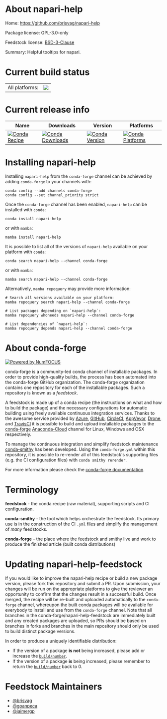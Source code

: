 About napari-help
=================

Home: https://github.com/brisvag/napari-help

Package license: GPL-3.0-only

Feedstock license: [BSD-3-Clause](https://github.com/conda-forge/napari-help-feedstock/blob/main/LICENSE.txt)

Summary: Helpful tooltips for napari.

Current build status
====================


<table><tr><td>All platforms:</td>
    <td>
      <a href="https://dev.azure.com/conda-forge/feedstock-builds/_build/latest?definitionId=17067&branchName=main">
        <img src="https://dev.azure.com/conda-forge/feedstock-builds/_apis/build/status/napari-help-feedstock?branchName=main">
      </a>
    </td>
  </tr>
</table>

Current release info
====================

| Name | Downloads | Version | Platforms |
| --- | --- | --- | --- |
| [![Conda Recipe](https://img.shields.io/badge/recipe-napari--help-green.svg)](https://anaconda.org/conda-forge/napari-help) | [![Conda Downloads](https://img.shields.io/conda/dn/conda-forge/napari-help.svg)](https://anaconda.org/conda-forge/napari-help) | [![Conda Version](https://img.shields.io/conda/vn/conda-forge/napari-help.svg)](https://anaconda.org/conda-forge/napari-help) | [![Conda Platforms](https://img.shields.io/conda/pn/conda-forge/napari-help.svg)](https://anaconda.org/conda-forge/napari-help) |

Installing napari-help
======================

Installing `napari-help` from the `conda-forge` channel can be achieved by adding `conda-forge` to your channels with:

```
conda config --add channels conda-forge
conda config --set channel_priority strict
```

Once the `conda-forge` channel has been enabled, `napari-help` can be installed with `conda`:

```
conda install napari-help
```

or with `mamba`:

```
mamba install napari-help
```

It is possible to list all of the versions of `napari-help` available on your platform with `conda`:

```
conda search napari-help --channel conda-forge
```

or with `mamba`:

```
mamba search napari-help --channel conda-forge
```

Alternatively, `mamba repoquery` may provide more information:

```
# Search all versions available on your platform:
mamba repoquery search napari-help --channel conda-forge

# List packages depending on `napari-help`:
mamba repoquery whoneeds napari-help --channel conda-forge

# List dependencies of `napari-help`:
mamba repoquery depends napari-help --channel conda-forge
```


About conda-forge
=================

[![Powered by
NumFOCUS](https://img.shields.io/badge/powered%20by-NumFOCUS-orange.svg?style=flat&colorA=E1523D&colorB=007D8A)](https://numfocus.org)

conda-forge is a community-led conda channel of installable packages.
In order to provide high-quality builds, the process has been automated into the
conda-forge GitHub organization. The conda-forge organization contains one repository
for each of the installable packages. Such a repository is known as a *feedstock*.

A feedstock is made up of a conda recipe (the instructions on what and how to build
the package) and the necessary configurations for automatic building using freely
available continuous integration services. Thanks to the awesome service provided by
[Azure](https://azure.microsoft.com/en-us/services/devops/), [GitHub](https://github.com/),
[CircleCI](https://circleci.com/), [AppVeyor](https://www.appveyor.com/),
[Drone](https://cloud.drone.io/welcome), and [TravisCI](https://travis-ci.com/)
it is possible to build and upload installable packages to the
[conda-forge](https://anaconda.org/conda-forge) [Anaconda-Cloud](https://anaconda.org/)
channel for Linux, Windows and OSX respectively.

To manage the continuous integration and simplify feedstock maintenance
[conda-smithy](https://github.com/conda-forge/conda-smithy) has been developed.
Using the ``conda-forge.yml`` within this repository, it is possible to re-render all of
this feedstock's supporting files (e.g. the CI configuration files) with ``conda smithy rerender``.

For more information please check the [conda-forge documentation](https://conda-forge.org/docs/).

Terminology
===========

**feedstock** - the conda recipe (raw material), supporting scripts and CI configuration.

**conda-smithy** - the tool which helps orchestrate the feedstock.
                   Its primary use is in the construction of the CI ``.yml`` files
                   and simplify the management of *many* feedstocks.

**conda-forge** - the place where the feedstock and smithy live and work to
                  produce the finished article (built conda distributions)


Updating napari-help-feedstock
==============================

If you would like to improve the napari-help recipe or build a new
package version, please fork this repository and submit a PR. Upon submission,
your changes will be run on the appropriate platforms to give the reviewer an
opportunity to confirm that the changes result in a successful build. Once
merged, the recipe will be re-built and uploaded automatically to the
`conda-forge` channel, whereupon the built conda packages will be available for
everybody to install and use from the `conda-forge` channel.
Note that all branches in the conda-forge/napari-help-feedstock are
immediately built and any created packages are uploaded, so PRs should be based
on branches in forks and branches in the main repository should only be used to
build distinct package versions.

In order to produce a uniquely identifiable distribution:
 * If the version of a package **is not** being increased, please add or increase
   the [``build/number``](https://docs.conda.io/projects/conda-build/en/latest/resources/define-metadata.html#build-number-and-string).
 * If the version of a package **is** being increased, please remember to return
   the [``build/number``](https://docs.conda.io/projects/conda-build/en/latest/resources/define-metadata.html#build-number-and-string)
   back to 0.

Feedstock Maintainers
=====================

* [@brisvag](https://github.com/brisvag/)
* [@goanpeca](https://github.com/goanpeca/)
* [@jaimergp](https://github.com/jaimergp/)

